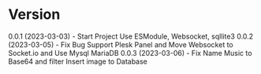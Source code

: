 # Version
0.0.1 (2023-03-03) - Start Project Use ESModule, Websocket, sqllite3
0.0.2 (2023-03-05) - Fix Bug Support Plesk Panel and Move Websocket to Socket.io and Use Mysql MariaDB
0.0.3 (2023-03-06) - Fix Name Music to Base64 and filter Insert image to Database